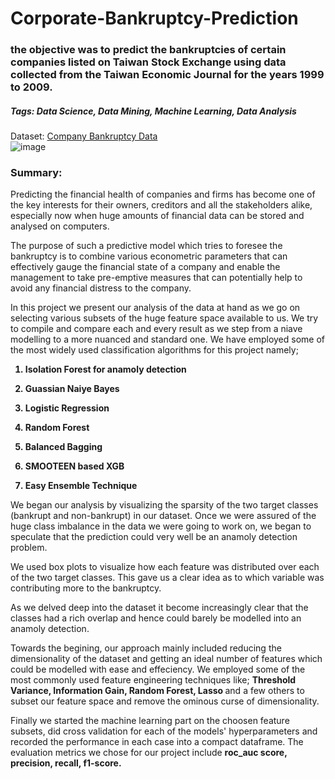 # Corporate-Bankruptcy-Prediction

### the objective was to predict the bankruptcies of certain companies listed on Taiwan Stock Exchange using data collected from the Taiwan Economic Journal for the years 1999 to 2009.
##### Tags: Data Science, Data Mining, Machine Learning, Data Analysis

 
Dataset: [Company Bankruptcy Data](https://drive.google.com/file/d/13Wg5cM-knDStsC3TNBpCrJ59p0Tg7H9b/view?usp=sharing)  
![image](https://user-images.githubusercontent.com/85662956/132116974-e9f2c605-09f0-4ae2-be4b-8847ac1f12ab.png)

### Summary:

Predicting the financial health of companies and firms has become one of the key interests for their owners, creditors and all the stakeholders alike, especially now when huge amounts of financial data can be stored and analysed on computers.

The purpose of such a predictive model which tries to foresee the bankruptcy is to combine various econometric parameters that can effectively gauge the financial state of a company and enable the management to take pre-emptive measures that can potentially help to avoid any financial distress to the company.

In this project we present our analysis of the data at hand as we go on selecting various subsets of the huge feature space available to us. We try to compile and compare each and every result as we step from a niave modelling to a more nuanced and standard one. We have employed some of the most widely used classification algorithms for this project namely;

<b>
  
  1. Isolation Forest for anamoly detection
  
  2. Guassian Naiye Bayes
  
  3. Logistic Regression
  
  4. Random Forest
  
  5. Balanced Bagging
  
  6. SMOOTEEN based XGB
  
  7. Easy Ensemble Technique
  </b>
  
  We began our analysis by visualizing the sparsity of the two target classes (bankrupt and non-bankrupt) in our dataset. Once we were assured of the huge class imbalance in the data we were going to work on, we began to speculate that the prediction could very well be an anamoly detection problem.
  
  We used box plots to visualize how each feature was distributed over each of the two target classes. This gave us a clear idea as to which variable was contributing more to the bankruptcy.
  
  As we delved deep into the dataset it become increasingly clear that the classes had a rich overlap and hence could barely be modelled into an anamoly detection.
  
  Towards the begining, our approach mainly included reducing the dimensionality of the dataset and getting an ideal number of features which could be modelled with ease and effeciency. We employed some of the most commonly used feature engineering techniques like; <b> Threshold Variance, Information Gain, Random Forest, Lasso </b> and a few others to subset our feature space and remove the ominous curse of dimensionality.
  
  Finally we started the machine learning part on the choosen feature subsets, did cross validation for each of the models' hyperparameters and recorded the performance in each case into a compact dataframe. The evaluation metrics we chose for our project include <b> roc_auc score, precision, recall, f1-score. </b> 
